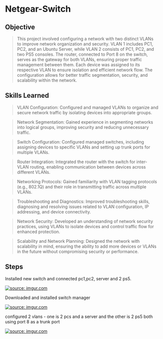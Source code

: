 # Netgear-Switch

## Objective 

>This project involved configuring a network with two distinct VLANs to improve network organization and security. VLAN 1 includes PC1, PC2, and an Ubuntu Server, while VLAN 2 consists of PC1, PC2, and two PS5 consoles. The router, connected to Port 8 on the switch, serves as the gateway for both VLANs, ensuring proper traffic management between them. Each device was assigned to its respective VLAN to ensure isolation and efficient network flow. The configuration allows for better traffic segmentation, security, and scalability within the network.

## Skills Learned

>VLAN Configuration: Configured and managed VLANs to organize and secure network traffic by isolating devices into appropriate groups.

>Network Segmentation: Gained experience in segmenting networks into logical groups, improving security and reducing unnecessary traffic.

>Switch Configuration: Configured managed switches, including assigning devices to specific VLANs and setting up trunk ports for multiple VLANs.

>Router Integration: Integrated the router with the switch for inter-VLAN routing, enabling communication between devices across different VLANs.

>Networking Protocols: Gained familiarity with VLAN tagging protocols (e.g., 802.1Q) and their role in transmitting traffic across multiple VLANs.

>Troubleshooting and Diagnostics: Improved troubleshooting skills, diagnosing and resolving issues related to VLAN configuration, IP addressing, and device connectivity.

>Network Security: Developed an understanding of network security practices, using VLANs to isolate devices and control traffic flow for enhanced protection.

>Scalability and Network Planning: Designed the network with scalability in mind, ensuring the ability to add more devices or VLANs in the future without compromising security or performance.


## Steps 

Installed new switch and connected pc1,pc2, server and 2 ps5.

<a href="https://imgur.com/Y7Y0mDl"><img src="https://i.imgur.com/Y7Y0mDll.jpg" title="source: imgur.com" /></a>

Downloaded and installed switch manager 

<a href="https://imgur.com/Gsx9Jsb"><img src="https://i.imgur.com/Gsx9Jsbl.png" title="source: imgur.com" /></a>

configured 2 vlans - one is 2 pcs and a server and the other is 2 ps5 both using port 8 as a trunk port

<a href="https://imgur.com/cRF2eqN"><img src="https://i.imgur.com/cRF2eqNl.png" title="source: imgur.com" /></a>
